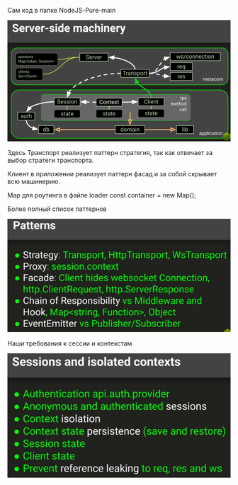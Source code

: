 Сам код в папке NodeJS-Pure-main

![img.png](img.png)
 
Здесь Транспорт реализует паттерн стратегия, так как отвечает за выбор стратеги
транспорта. 

Клиент в приложении реализует паттерн фасад и за собой скрывает всю машинерию.

Map для роутинга в файле loader const container = new Map();

Более полный список паттернов

![img_1.png](img_1.png)

Наши требования к сессии и контекстам

![img_2.png](img_2.png)


